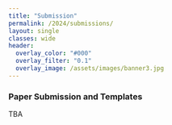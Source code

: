 ```yaml
---
title: "Submission"
permalink: /2024/submissions/
layout: single
classes: wide
header:
  overlay_color: "#000"
  overlay_filter: "0.1"
  overlay_image: /assets/images/banner3.jpg
---
```


### Paper Submission and Templates

TBA